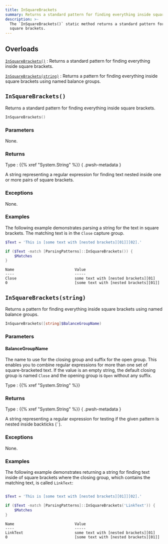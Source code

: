 ```yaml
---
title: InSquareBrackets
summary: Returns a standard pattern for finding everything inside square brackets.
description: >-
  The `InSquareBrackets()` static method returns a standard pattern for finding everything inside
  square brackets.
---
```


## Overloads

[`InSquareBrackets()`](#insquarebrackets)
: Returns a standard pattern for finding everything inside square brackets.

[`InSquareBrackets(string)`](#insquarebracketsstring)
: Returns a pattern for finding everything inside square brackets using named balance groups.

## `InSquareBrackets()`

Returns a standard pattern for finding everything inside square brackets.

```powershell
InSquareBrackets()
```

### Parameters

None.

### Returns

Type
: {{% xref "System.String" %}}
{ .pwsh-metadata }

A string representing a regular expression for finding text nested inside one or more pairs of
square brackets.

### Exceptions

None.

### Examples

The following example demonstrates parsing a string for the text in square brackets. The matching
text is in the `Close` capture group.

```powershell
$Text = 'This is [some text with [nested brackets][01]][02].'

if ($Text -match [ParsingPatterns]::InSquareBrackets()) {
    $Matches
}
```

```output
Name                           Value
----                           -----
Close                          some text with [nested brackets][01]
0                              [some text with [nested brackets][01]]
```

## `InSquareBrackets(string)`

Returns a pattern for finding everything inside square brackets using named balance groups.

```powershell
InSquareBrackets([string]$BalanceGroupName)
```

### Parameters

#### BalanceGroupName

The name to use for the closing group and suffix for the open group. This enables you to combine
regular expressions for more than one set of square-bracketed text. If the value is an empty
string, the default closing group is named `Close` and the opening group is `Open` without any
suffix.

Type
: {{% xref "System.String" %}}

### Returns

Type
: {{% xref "System.String" %}}
{ .pwsh-metadata }

A string representing a regular expression for testing if the given pattern is nested inside
backticks (`` ` ``).

### Exceptions

None.

### Examples

The following example demonstrates returning a string for finding text inside of square brackets
where the closing group, which contains the matching text, is called `LinkText`:

```powershell

$Text = 'This is [some text with [nested brackets][01]][02].'

if ($Text -match [ParsingPatterns]::InSquareBrackets('LinkText')) {
    $Matches
}
```

```output
Name                           Value
----                           -----
LinkText                       some text with [nested brackets][01]
0                              [some text with [nested brackets][01]]
```

<!-- Link Reference Definitions -->

